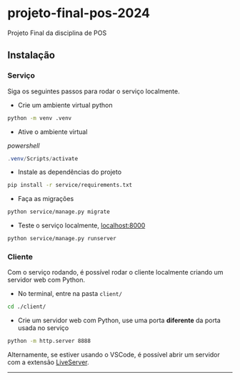 # projeto-final-pos-2024
Projeto Final da disciplina de POS


## Instalação

### Serviço

Siga os seguintes passos para rodar o serviço localmente.

- Crie um ambiente virtual python

```bash
python -m venv .venv
```

- Ative o ambiente virtual

*powershell*
```powershell
.venv/Scripts/activate
```

- Instale as dependências do projeto

```bash
pip install -r service/requirements.txt
```

- Faça as migrações

```bash
python service/manage.py migrate
```

- Teste o serviço localmente, [localhost:8000](http://localhost:8000)

```bash
python service/manage.py runserver
```

### Cliente

Com o serviço rodando, é possível rodar o cliente localmente criando um servidor web com Python.

- No terminal, entre na pasta `client/`

```bash
cd ./client/
```

- Crie um servidor web com Python, use uma porta **diferente** da porta usada no serviço

```bash
python -m http.server 8888
```

Alternamente, se estiver usando o VSCode, é possível abrir um servidor com a extensão [LiveServer](https://marketplace.visualstudio.com/items?itemName=ritwickdey.LiveServer).

---
